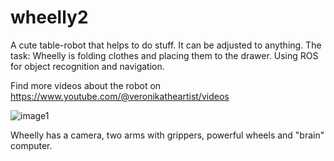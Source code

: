 # wheelly2
A cute table-robot that helps to do stuff. It can be adjusted to anything.
The task: Wheelly is folding clothes and placing them to the drawer.
Using ROS for object recognition and navigation.

Find more videos about the robot on https://www.youtube.com/@veronikatheartist/videos

![image1](https://user-images.githubusercontent.com/8210905/235582721-8ea7e4e8-e1f0-4e5e-afac-b4fafb2f8ced.jpeg)

Wheelly has a camera, two arms with grippers, powerful wheels and "brain" computer.
